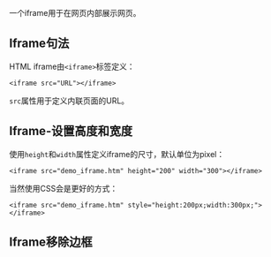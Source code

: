 一个iframe用于在网页内部展示网页。
## Iframe句法
HTML iframe由`<iframe>`标签定义：
```
<iframe src="URL"></iframe>
```
`src`属性用于定义内联页面的URL。
## Iframe-设置高度和宽度
使用`height`和`width`属性定义iframe的尺寸，默认单位为pixel：
```
<iframe src="demo_iframe.htm" height="200" width="300"></iframe>
```
当然使用CSS会是更好的方式：
```
<iframe src="demo_iframe.htm" style="height:200px;width:300px;"></iframe>
```
## Iframe移除边框
